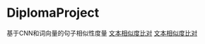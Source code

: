 # DiplomaProject
基于CNN和词向量的句子相似性度量
[文本相似度比对](https://blog.csdn.net/Mr_carry/article/details/80996454)
[文本相似度比对](https://www.cnblogs.com/huilixieqi/p/6493089.html)
